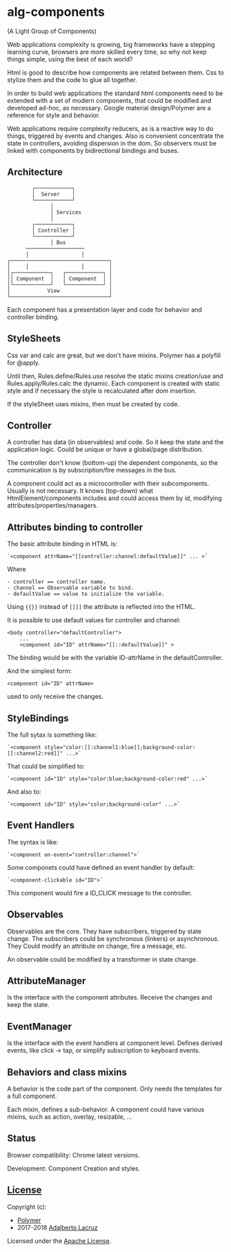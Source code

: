 # alg-components
(A Light Group of Components)

Web applications complexity is growing, big frameworks have a stepping
learning curve, browsers are more skilled every time, so why not keep
things simple, using the best of each world?

Html is good to describe how components are related between them.
Css to stylize them and the code to glue all together.

In order to build web applications the standard html components need to
be extended with a set of modern components, that could be modified and
developed ad-hoc, as necessary. Google material design/Polymer are a
reference for style and behavior.

Web applications require complexity reducers, as is a reactive way to do
things, triggered by events and changes. Also is convenient concentrate
the state in controllers, avoiding dispersion in the dom. So observers
must be linked with components by bidirectional bindings and buses.

## Architecture

            ┌────────────┐
            │  Server    │
            └────────────┘
                  │
                  │ Services
                  │
            ┌────────────┐
            │ Controller │
            └────────────┘
                  │ Bus
          ───────────────────
          │                 │
    ┌────────────────────────────────┐
    │     │                 │        │
    │┌────────────┐   ┌────────────┐ │
    ││ Component  │   │ Component  │ │
    │└────────────┘   └────────────┘ │
    │            View                │
    └────────────────────────────────┘

Each component has a presentation layer and code for behavior and
controller binding.

## StyleSheets

Css var and calc are great, but we don't have mixins. Polymer has
a polyfill for @apply.

Until then, Rules.define/Rules.use resolve the static mixins
creation/use and Rules.apply/Rules.calc the dynamic.
Each component is created with static style and if necessary the style
is recalculated after dom insertion.

If the styleSheet uses mixins, then must be created by code.

## Controller

A controller has data (in observables) and code. So it keep the state
and the application logic. Could be unique or have a global/page
distribution.

The controller don't know (bottom-up) the dependent components,
so the communication is by subscription/fire messages in the bus.

A component could act as a microcontroller with their subcomponents.
Usually is not necessary. It knows (top-down) what HtmlElement/components
includes and could access them by id, modifying
attributes/properties/managers.

## Attributes binding to controller

The basic attribute binding in HTML is:

    `<component attrName="[[controller:channel:defaultValue]]" ... >`

Where

    - controller == controller name.
    - channel == Observable variable to bind.
    - defaultValue == value to initialize the variable.

Using `{{}}` instead of `[[]]` the attribute is reflected into the HTML.

It is possible to use default values for controller and channel:

    <body controller="defaultController">
        ...
        <component id="ID" attrName="[[::defaultValue]]" >

  The binding would be with the variable ID-attrName in the defaultController.

  And the simplest form:

    <component id="ID" attrName>

  used to only receive the changes.

## StyleBindings

The full sytax is something like:

    `<component style="color:[[:channel1:blue]];background-color:[[:channel2:red]]" ...>`

That could be simplified to:

    `<component id="ID" style="color:blue;background-color:red" ...>`

And also to:

    `<component id="ID" style="color;background-color" ...>`

## Event Handlers

The syntax is like:

    `<component on-event="controller:channel">`

Some componets could have defined an event handler by default:

    `<component-clickable id="ID">`

This component would fire a ID_CLICK message to the controller.

## Observables

Observables are the core. They have subscribers, triggered by state
change. The subscribers could be synchronous (linkers) or asynchronous.
They Could modify an attribute on change, fire a message, etc.

An observable could be modified by a transformer in state change.

## AttributeManager

Is the interface with the component attributes. Receive the changes
and keep the state.

## EventManager

Is the interface with the event handlers at component level. Defines
derived events, like click -> tap, or simplify subscription to keyboard
events.

## Behaviors and class mixins

A behavior is the code part of the component. Only needs the templates
for a full component.

Each mixin, defines a sub-behavior. A component could have various mixins,
such as action, overlay, resizable, ...

## Status
Browser compatibility: Chrome latest versions.

Development: Component Creation and styles.


## [License](LICENSE)
Copyright (c):
- [Polymer](https://www.polymer-project.org/)
- 2017-2018 [Adalberto Lacruz](https://github.com/AdalbertoLacruz)

Licensed under the [Apache License](LICENSE).

